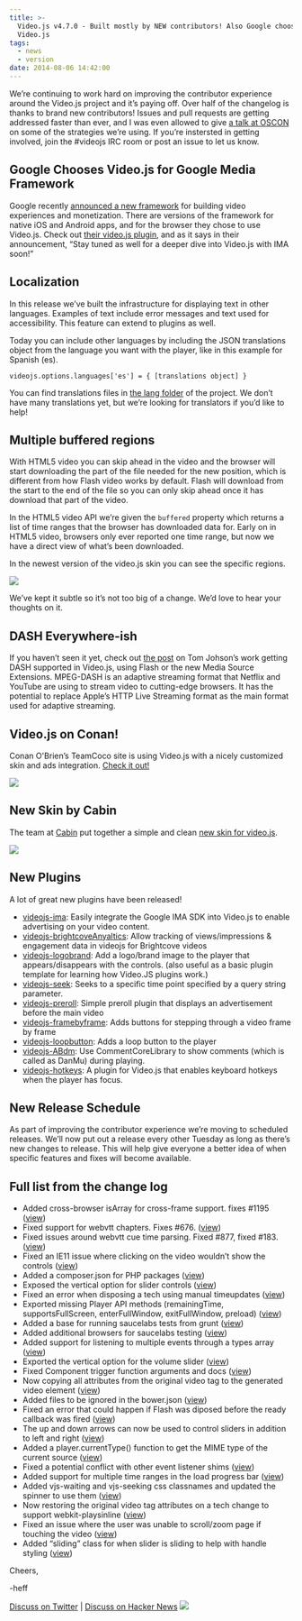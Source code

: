 ```yaml
---
title: >-
  Video.js v4.7.0 - Built mostly by NEW contributors! Also Google chooses
  Video.js
tags:
  - news
  - version
date: 2014-08-06 14:42:00
---
```


We&rsquo;re continuing to work hard on improving the contributor experience around the Video.js project and it&rsquo;s paying off. Over half of the changelog is thanks to brand new contributors! Issues and pull requests are getting addressed faster than ever, and I was even allowed to give [a talk at OSCON](http://www.oscon.com/oscon2014/public/schedule/speaker/104522) on some of the strategies we&rsquo;re using. If you&rsquo;re instersted in getting involved, join the #videojs IRC room or post an issue to let us know.

## Google Chooses Video.js for Google Media Framework

Google recently [announced a new framework](http://googleadsdeveloper.blogspot.com/2014/07/google-media-framework-making-online.html) for building video experiences and monetization. There are versions of the framework for native iOS and Android apps, and for the browser they chose to use Video.js. Check out [their video.js plugin](https://github.com/googleads/videojs-ima), and as it says in their announcement, &ldquo;Stay tuned as well for a deeper dive into Video.js with IMA soon!&rdquo;

## Localization

In this release we&rsquo;ve built the infrastructure for displaying text in other languages. Examples of text include error messages and text used for accessibility. This feature can extend to plugins as well.

Today you can include other languages by including the JSON translations object from the language you want with the player, like in this example for Spanish (es).

`videojs.options.languages['es'] = { [translations object] }`

You can find translations files in [the lang folder](https://github.com/videojs/video.js/tree/master/lang) of the project. We don&rsquo;t have many translations yet, but we&rsquo;re looking for translators if you&rsquo;d like to help!

## Multiple buffered regions

With HTML5 video you can skip ahead in the video and the browser will start downloading the part of the file needed for the new position, which is different from how Flash video works by default. Flash will download from the start to the end of the file so you can only skip ahead once it has download that part of the video.

In the HTML5 video API we&rsquo;re given the `buffered` property which returns a list of time ranges that the browser has downloaded data for. Early on in HTML5 video, browsers only ever reported one time range, but now we have a direct view of what&rsquo;s been downloaded.

In the newest version of the video.js skin you can see the specific regions.

![](http://67.media.tumblr.com/1420d1b8ee1c54b4eb876b95a5417fd7/tumblr_inline_n9usu442h91qzc111.png)

We&rsquo;ve kept it subtle so it&rsquo;s not too big of a change. We&rsquo;d love to hear your thoughts on it.

## DASH Everywhere-ish

If you haven&rsquo;t seen it yet, check out [the post](http://blog.videojs.com/post/92536319027/dash-everywhere-ish-hack-project) on Tom Johson&rsquo;s work getting DASH supported in Video.js, using Flash or the new Media Source Extensions. MPEG-DASH is an adaptive streaming format that Netflix and YouTube are using to stream video to cutting-edge browsers. It has the potential to replace Apple&rsquo;s HTTP Live Streaming format as the main format used for adaptive streaming.

## Video.js on Conan!

Conan O'Brien&rsquo;s TeamCoco site is using Video.js with a nicely customized skin and ads integration. [Check it out!](http://teamcoco.com)

[![](http://65.media.tumblr.com/383082cd857bce0c6abc825e0f4878a8/tumblr_inline_n9utibJ00S1qzc111.png)](http://teamcoco.com/video/conan-dave-franco-tinder-remote)

## New Skin by Cabin

The team at [Cabin](http://madebycabin.com) put together a simple and clean [new skin for video.js](https://github.com/cabin/videojs-sublime-skin).

![](http://67.media.tumblr.com/484bf82546666982023e64d49d4a6096/tumblr_inline_n9usohnTgG1qzc111.png)

## New Plugins

A lot of great new plugins have been released!

*   [videojs-ima](https://github.com/googleads/videojs-ima): Easily integrate the Google IMA SDK into Video.js to enable advertising on your video content.
*   [videojs-brightcoveAnyaltics](https://github.com/space87/videojs-BrightCove-tracking): Allow tracking of views/impressions &amp; engagement data in videojs for Brightcove videos
*   [videojs-logobrand](https://github.com/Mewte/videojs-logobrand): Add a logo/brand image to the player that appears/disappears with the controls. (also useful as a basic plugin template for learning how Video.JS plugins work.)
*   [videojs-seek](https://github.com/aervans/videojs-seek): Seeks to a specific time point specified by a query string parameter.
*   [videojs-preroll](https://github.com/dirkjanm/videojs-preroll): Simple preroll plugin that displays an advertisement before the main video
*   [videojs-framebyframe](https://github.com/erasche/videojs-framebyframe): Adds buttons for stepping through a video frame by frame
*   [videojs-loopbutton](https://github.com/CharlotteDunois/videojs-loopbutton): Adds a loop button to the player
*   [videojs-ABdm](https://github.com/Catofes/videojsABdm): Use CommentCoreLibrary to show comments (which is called as DanMu) during playing.
*   [videojs-hotkeys](https://github.com/ctd1500/videojs-hotkeys): A plugin for Video.js that enables keyboard hotkeys when the player has focus.

## New Release Schedule

As part of improving the contributor experience we&rsquo;re moving to scheduled releases. We&rsquo;ll now put out a release every other Tuesday as long as there&rsquo;s new changes to release. This will help give everyone a better idea of when specific features and fixes will become available.

## Full list from the change log

*   Added cross-browser isArray for cross-frame support. fixes #1195 ([view](https://github.com/videojs/video.js/pull/1218))
*   Fixed support for webvtt chapters. Fixes #676\. ([view](https://github.com/videojs/video.js/pull/1221))
*   Fixed issues around webvtt cue time parsing. Fixed #877, fixed #183\. ([view](https://github.com/videojs/video.js/pull/1236))
*   Fixed an IE11 issue where clicking on the video wouldn&rsquo;t show the controls ([view](https://github.com/videojs/video.js/pull/1291))
*   Added a composer.json for PHP packages ([view](https://github.com/videojs/video.js/pull/1241))
*   Exposed the vertical option for slider controls ([view](https://github.com/videojs/video.js/pull/1303))
*   Fixed an error when disposing a tech using manual timeupdates ([view](https://github.com/videojs/video.js/pull/1312))
*   Exported missing Player API methods (remainingTime, supportsFullScreen, enterFullWindow, exitFullWindow, preload) ([view](https://github.com/videojs/video.js/pull/1328))
*   Added a base for running saucelabs tests from grunt ([view](https://github.com/videojs/video.js/pull/1215))
*   Added additional browsers for saucelabs testing ([view](https://github.com/videojs/video.js/pull/1216))
*   Added support for listening to multiple events through a types array ([view](https://github.com/videojs/video.js/pull/1231))
*   Exported the vertical option for the volume slider ([view](https://github.com/videojs/video.js/pull/1378))
*   Fixed Component trigger function arguments and docs ([view](https://github.com/videojs/video.js/pull/1310))
*   Now copying all attributes from the original video tag to the generated video element ([view](https://github.com/videojs/video.js/pull/1321))
*   Added files to be ignored in the bower.json ([view](https://github.com/videojs/video.js/pull/1337))
*   Fixed an error that could happen if Flash was diposed before the ready callback was fired ([view](https://github.com/videojs/video.js/pull/1340))
*   The up and down arrows can now be used to control sliders in addition to left and right ([view](https://github.com/videojs/video.js/pull/1345))
*   Added a player.currentType() function to get the MIME type of the current source ([view](https://github.com/videojs/video.js/pull/1320))
*   Fixed a potential conflict with other event listener shims ([view](https://github.com/videojs/video.js/pull/1363))
*   Added support for multiple time ranges in the load progress bar ([view](https://github.com/videojs/video.js/pull/1253))
*   Added vjs-waiting and vjs-seeking css classnames and updated the spinner to use them ([view](https://github.com/videojs/video.js/pull/1351))
*   Now restoring the original video tag attributes on a tech change to support webkit-playsinline ([view](https://github.com/videojs/video.js/pull/1369))
*   Fixed an issue where the user was unable to scroll/zoom page if touching the video ([view](https://github.com/videojs/video.js/pull/1373))
*   Added &ldquo;sliding&rdquo; class for when slider is sliding to help with handle styling ([view](https://github.com/videojs/video.js/pull/1385))

Cheers,

-heff

[Discuss on Twitter](https://twitter.com/videojs/status/497112744500285440) | [Discuss on Hacker News](https://news.ycombinator.com/item?id=8144578)
![](http://feeds.feedburner.com/~r/video-js/~4/xPnVQ6QJIk0)